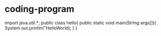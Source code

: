 # coding-program
import java.util.*;
public class hello{
public static void main(String args[]){
System.out.println("HelloWorld);
}
}
